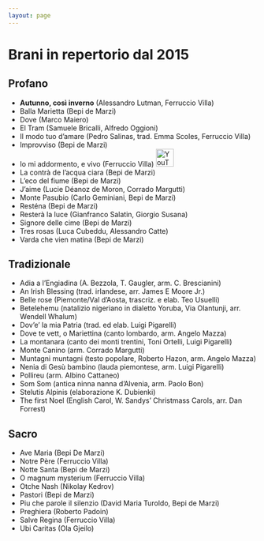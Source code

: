 ```yaml
---
layout: page
---
```


<p></p>

<h1>Brani in repertorio dal 2015</h1>

<h2>Profano</h2>

- **Autunno, così inverno** (Alessandro Lutman, Ferruccio Villa)
- Balla Marietta (Bepi de Marzi)
- Dove (Marco Maiero)
- El Tram (Samuele Bricalli, Alfredo Oggioni)
- Il modo tuo d’amare (Pedro Salinas, trad. Emma Scoles, Ferruccio Villa)
- Improvviso (Bepi de Marzi)
- Io mi addormento, e vivo (Ferruccio Villa) <a href="https://youtu.be/wyq35YPMo9w"><img src="https://www.corovimercate.it/assets/img/icons8-youtube-50.png" alt="YouTube" style="width:36px;height:36px;"></a>
- La contrà de l’acqua ciara (Bepi de Marzi)
- L’eco del fiume (Bepi de Marzi) 
- J’aime (Lucie Déanoz de Moron, Corrado Margutti) 
- Monte Pasubio (Carlo Geminiani, Bepi de Marzi)
- Resténa (Bepi de Marzi)
- Resterà la luce (Gianfranco Salatin, Giorgio Susana)
- Signore delle cime (Bepi de Marzi)
- Tres rosas (Luca Cubeddu, Alessandro Catte) 
- Varda che vien matina (Bepi de Marzi)

<h2>Tradizionale</h2>

- Adia a l’Engiadina (A. Bezzola, T. Gaugler, arm. C. Brescianini) 
- An Irish Blessing (trad. irlandese, arr. James E Moore Jr.) 
- Belle rose (Piemonte/Val d’Aosta, trascriz. e elab. Teo Usuelli)
- Betelehemu (natalizio nigeriano in dialetto Yoruba, Via Olantunji, arr. Wendell Whalum)
- Dov’e’ la mia Patria (trad. ed elab. Luigi Pigarelli)
- Dove te vett, o Mariettina (canto lombardo, arm. Angelo Mazza)
- La montanara (canto dei monti trentini, Toni Ortelli, Luigi Pigarelli)
- Monte Canino (arm. Corrado Margutti) 
- Muntagni muntagni (testo popolare, Roberto Hazon, arm. Angelo Mazza) 
- Nenia di Gesù bambino (lauda piemontese, arm. Luigi Pigarelli)
- Pollireu (arm. Albino Cattaneo)
- Som Som (antica ninna nanna d’Alvenia, arm. Paolo Bon) 
- Stelutis Alpinis (elaborazione K. Dubienki) 
- The first Noel (English Carol, W. Sandys’ Christmass Carols, arr. Dan Forrest)

<h2>Sacro</h2>

- Ave Maria (Bepi De Marzi)
- Notre Père (Ferruccio Villa) 
- Notte Santa (Bepi de Marzi)
- O magnum mysterium (Ferruccio Villa) 
- Otche Nash (Nikolay Kedrov) 
- Pastori (Bepi de Marzi)
- Piu che parole il silenzio (David Maria Turoldo, Bepi de Marzi)
- Preghiera (Roberto Padoin)
- Salve Regina (Ferruccio Villa) 
- Ubi Caritas (Ola Gjeilo) 

